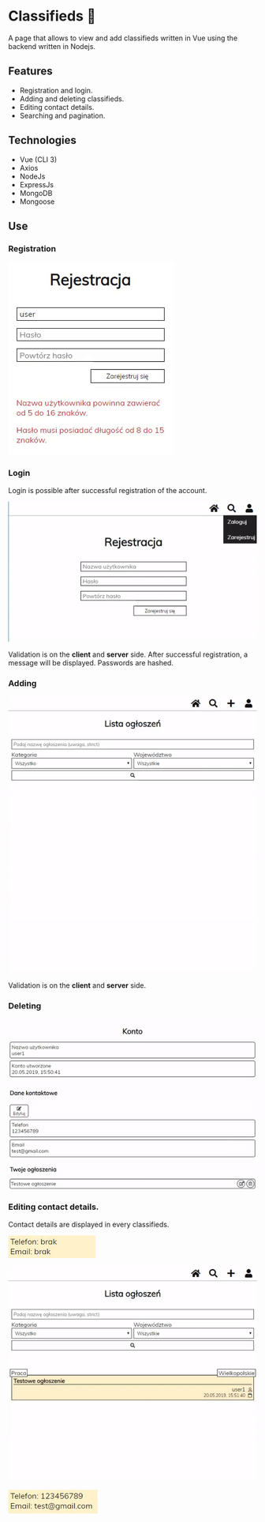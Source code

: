 # Classifieds :newspaper:

A page that allows to view and add classifieds written in Vue using the backend written in Nodejs.

## Features
- Registration and login.
- Adding and deleting classifieds.
- Editing contact details.
- Searching and pagination.

## Technologies

- Vue (CLI 3)
- Axios
- NodeJs
- ExpressJs
- MongoDB
- Mongoose

## Use

### Registration
![Registration](./frontend/public/img/rejestracja.gif)

### Login
Login is possible after successful registration of the account.

![Login](./frontend/public/img/logowanie.gif)

Validation is on the **client** and **server** side.
After successful registration, a message will be displayed.
Passwords are hashed.

### Adding
![Adding](./frontend/public/img/dodawanieOgloszenia.gif)

Validation is on the **client** and **server** side.

### Deleting
![Deleting](./frontend/public/img/usuwanieOgloszenia.gif)

### Editing contact details.
Contact details are displayed in every classifieds.

![Editing](./frontend/public/img/1.JPG)

![Editing](./frontend/public/img/aktualizowanieDanych.gif)

![Editing](./frontend/public/img/2.JPG)
